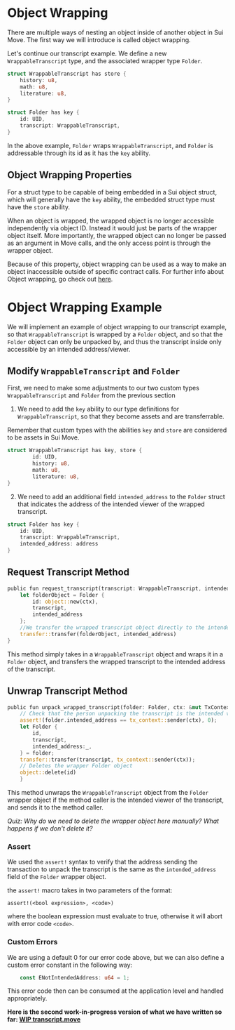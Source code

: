 # Object Wrapping

There are multiple ways of nesting an object inside of another object in Sui Move. The first way we will introduce is called object wrapping. 

Let's continue our transcript example. We define a new `WrappableTranscript` type, and the associated wrapper type `Folder`.  

```rust
struct WrappableTranscript has store {
    history: u8,
    math: u8,
    literature: u8,
}

struct Folder has key {
    id: UID,
    transcript: WrappableTranscript,
}
```

In the above example, `Folder` wraps `WrappableTranscript`, and `Folder` is addressable through its id as it has the `key` ability. 

## Object Wrapping Properties

For a struct type to be capable of being embedded in a Sui object struct, which will generally have the `key` ability, the embedded struct type must have the `store` ability.

When an object is wrapped, the wrapped object is no longer accessible independently via object ID. Instead it would just be parts of the wrapper object itself. More importantly, the wrapped object can no longer be passed as an argument in Move calls, and the only access point is through the wrapper object. 

Because of this property, object wrapping can be used as a way to make an object inaccessible outside of specific contract calls. For further info about Object wrapping, go check out [here](https://docs.sui.io/devnet/build/programming-with-objects/ch4-object-wrapping). 



# Object Wrapping Example

We will implement an example of object wrapping to our transcript example, so that `WrappableTranscript` is wrapped by a `Folder` object, and so that the `Folder` object can only be unpacked by, and thus the transcript inside only accessible by an intended address/viewer. 

## Modify `WrappableTranscript` and `Folder`

First, we need to make some adjustments to our two custom types `WrappableTranscript` and `Folder` from the previous section

1. We need to add the `key` ability to our type definitions for `WrappableTranscript`, so that they become assets and are transferrable. 

Remember that custom types with the abilities `key` and `store` are considered to be assets in Sui Move. 

```rust
struct WrappableTranscript has key, store {
        id: UID,
        history: u8,
        math: u8,
        literature: u8,
}
```

2. We need to add an additional field `intended_address` to the `Folder` struct that indicates the address of the intended viewer of the wrapped transcript. 

``` rust
struct Folder has key {
    id: UID,
    transcript: WrappableTranscript,
    intended_address: address
}
```

## Request Transcript Method

```rust
public fun request_transcript(transcript: WrappableTranscript, intended_address: address, ctx: &mut TxContext){
    let folderObject = Folder {
        id: object::new(ctx),
        transcript,
        intended_address
    };
    //We transfer the wrapped transcript object directly to the intended address
    transfer::transfer(folderObject, intended_address)
}
```

This method simply takes in a `WrappableTranscript` object and wraps it in a `Folder` object, and transfers the wrapped transcript to the intended address of the transcript. 

## Unwrap Transcript Method

```rust
public fun unpack_wrapped_transcript(folder: Folder, ctx: &mut TxContext){
    // Check that the person unpacking the transcript is the intended viewer
    assert!(folder.intended_address == tx_context::sender(ctx), 0);
    let Folder {
        id,
        transcript,
        intended_address:_,
    } = folder;
    transfer::transfer(transcript, tx_context::sender(ctx));
    // Deletes the wrapper Folder object
    object::delete(id)
    }
```

This method unwraps the `WrappableTranscript` object from the `Folder` wrapper object if the method caller is the intended viewer of the transcript, and sends it to the method caller. 

*Quiz: Why do we need to delete the wrapper object here manually? What happens if we don't delete it?*

### Assert

We used the `assert!` syntax to verify that the address sending the transaction to unpack the transcript is the same as the `intended_address` field of the `Folder` wrapper object. 

the `assert!` macro takes in two parameters of the format:

```
assert!(<bool expression>, <code>)
```

where the boolean expression must evaluate to true, otherwise it will abort with error code `<code>`.

### Custom Errors

We are using a default 0 for our error code above, but we can also define a custom error constant in the following way:

```rust
    const ENotIntendedAddress: u64 = 1;
```

This error code then can be consumed at the application level and handled appropriately. 

**Here is the second work-in-progress version of what we have written so far: [WIP transcript.move](../example_projects/transcript/sources/transcript_2.move_wip)**
